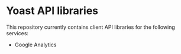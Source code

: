Yoast API libraries
==========================
This repository currently contains client API libraries for the following services:
* Google Analytics

